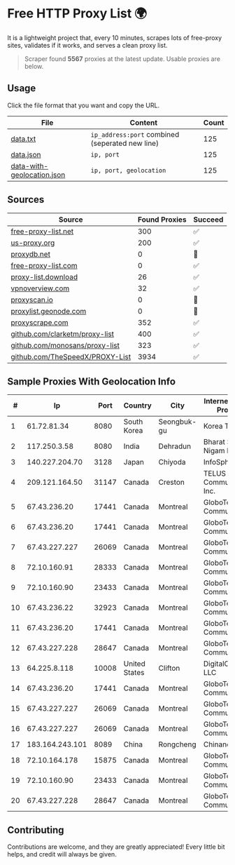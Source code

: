 
# Free HTTP Proxy List 🌍

It is a lightweight project that, every 10 minutes, scrapes lots of free-proxy sites, validates if it works, and serves a clean proxy list.


> Scraper found **5567** proxies at the latest update. Usable proxies are below.

## Usage

Click the file format that you want and copy the URL.


|File|Content|Count|
|----|-------|-----|
|[data.txt](https://raw.githubusercontent.com/themiralay/Proxy-List-World/master/data.txt)|`ip_address:port` combined (seperated new line)|125|
|[data.json](https://raw.githubusercontent.com/themiralay/Proxy-List-World/master/data.json)|`ip, port`|125|
|[data-with-geolocation.json](https://raw.githubusercontent.com/themiralay/Proxy-List-World/master/data-with-geolocation.json)|`ip, port, geolocation`|125|

## Sources

|Source|Found Proxies|Succeed|
|------|-------------|-------|
|[free-proxy-list.net](https://free-proxy-list.net)|300|✅|
|[us-proxy.org](https://www.us-proxy.org)|200|✅|
|[proxydb.net](http://proxydb.net)|0|🚫|
|[free-proxy-list.com](https://free-proxy-list.com/?page=&port=&type%5B%5D=http&type%5B%5D=https&up_time=0&search=Search)|0|✅|
|[proxy-list.download](https://www.proxy-list.download/HTTP)|26|✅|
|[vpnoverview.com](https://vpnoverview.com/privacy/anonymous-browsing/free-proxy-servers)|32|✅|
|[proxyscan.io](https://www.proxyscan.io)|0|🚫|
|[proxylist.geonode.com](https://proxylist.geonode.com/api/proxy-list?limit=300&page=1&sort_by=lastChecked&sort_type=desc&protocols=http,https)|0|🚫|
|[proxyscrape.com](https://api.proxyscrape.com/v2/?request=displayproxies&protocol=http&timeout=10000&country=all&ssl=all&anonymity=all)|352|✅|
|[github.com/clarketm/proxy-list](https://raw.githubusercontent.com/clarketm/proxy-list/master/proxy-list-raw.txt)|400|✅|
|[github.com/monosans/proxy-list](https://raw.githubusercontent.com/monosans/proxy-list/main/proxies/http.txt)|323|✅|
|[github.com/TheSpeedX/PROXY-List](https://raw.githubusercontent.com/TheSpeedX/PROXY-List/master/http.txt)|3934|✅|


## Sample Proxies With Geolocation Info

|#|Ip|Port|Country|City|Internet Service Provider|
|-|--|----|-------|----|-------------------------|
|1|61.72.81.34|8080|South Korea|Seongbuk-gu|Korea Telecom|
|2|117.250.3.58|8080|India|Dehradun|Bharat Sanchar Nigam Ltd|
|3|140.227.204.70|3128|Japan|Chiyoda|InfoSphere|
|4|209.121.164.50|31147|Canada|Creston|TELUS Communications Inc.|
|5|67.43.236.20|17441|Canada|Montreal|GloboTech Communications|
|6|67.43.236.20|17441|Canada|Montreal|GloboTech Communications|
|7|67.43.227.227|26069|Canada|Montreal|GloboTech Communications|
|8|72.10.160.91|28333|Canada|Montreal|GloboTech Communications|
|9|72.10.160.90|23433|Canada|Montreal|GloboTech Communications|
|10|67.43.236.22|32923|Canada|Montreal|GloboTech Communications|
|11|67.43.236.20|17441|Canada|Montreal|GloboTech Communications|
|12|67.43.227.228|28647|Canada|Montreal|GloboTech Communications|
|13|64.225.8.118|10008|United States|Clifton|DigitalOcean, LLC|
|14|67.43.236.20|17441|Canada|Montreal|GloboTech Communications|
|15|67.43.227.227|26069|Canada|Montreal|GloboTech Communications|
|16|67.43.227.227|26069|Canada|Montreal|GloboTech Communications|
|17|183.164.243.101|8089|China|Rongcheng|Chinanet|
|18|72.10.164.178|15875|Canada|Montreal|GloboTech Communications|
|19|72.10.160.90|23433|Canada|Montreal|GloboTech Communications|
|20|67.43.227.228|28647|Canada|Montreal|GloboTech Communications|



## Contributing

Contributions are welcome, and they are greatly appreciated! Every
little bit helps, and credit will always be given.

